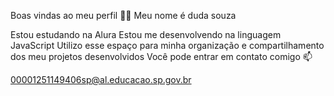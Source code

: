Boas vindas ao meu perfil 💙💙
Meu nome é duda souza

Estou estudando na Alura
Estou me desenvolvendo na linguagem JavaScript
Utilizo esse espaço para minha organização e compartilhamento dos meu projetos desenvolvidos
Você pode entrar em contato comigo 📫


00001251149406sp@al.educacao.sp.gov.br
